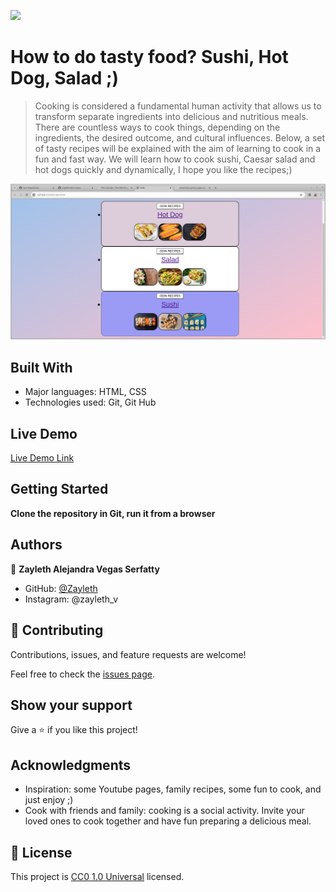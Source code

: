 ![](https://img.shields.io/badge/Uneweb-blue)

# How to do tasty food? Sushi, Hot Dog, Salad ;)

>Cooking is considered a fundamental human activity that allows us to transform separate ingredients into delicious and nutritious meals. There are countless ways to cook things, depending on the ingredients, the desired outcome, and cultural influences. Below, a set of tasty recipes will be explained with the aim of learning to cook in a fun and fast way. We will learn how to cook sushi, Caesar salad and hot dogs quickly and dynamically, I hope you like the recipes;)

![screenshot](/img/screen_actualizada.jpeg)

## Built With

- Major languages: HTML, CSS
- Technologies used: Git, Git Hub

## Live Demo

[Live Demo Link](https://zayleth.github.io/odin-recipes/)

## Getting Started

**Clone the repository in Git, run it from a browser**

## Authors

👤 **Zayleth Alejandra Vegas Serfatty**

- GitHub: [@Zayleth](https://github.com/aristides1000)
- Instagram: @zayleth_v


## 🤝 Contributing

Contributions, issues, and feature requests are welcome!

Feel free to check the [issues page](https://github.com/Zayleth/odin-recipes/issues).

## Show your support

Give a ⭐️ if you like this project!

## Acknowledgments

- Inspiration: some Youtube pages, family recipes, some fun to cook, and just enjoy ;)
- Cook with friends and family: cooking is a social activity. Invite your loved ones to cook together and have fun preparing a delicious meal.

## 📝 License

This project is [CC0 1.0 Universal](LICENSE) licensed.